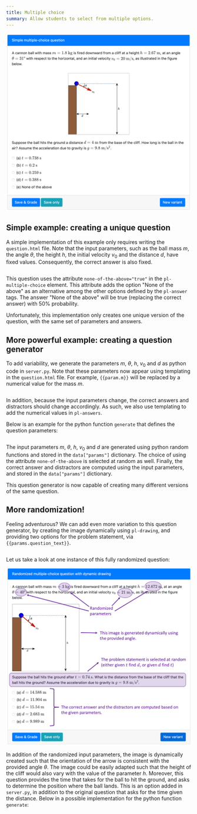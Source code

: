 ```yaml
---
title: Multiple choice
summary: Allow students to select from multiple options.
---
```


![](figSimpleQuestion.png)


## Simple example: creating a unique question

A simple implementation of this example only requires writing the `question.html` file. Note that the input parameters, such as the ball mass $m$, the angle $\theta$, the height $h$, the initial velocity $v_0$ and the distance $d$, have fixed values.
Consequently, the correct answer is also fixed.

```html src=simple/question.html
```

This question uses the attribute `none-of-the-above="true"` in the `pl-multiple-choice` element. This attribute adds the option "None of the above" as an alternative among the other options defined by the `pl-answer` tags. The answer "None of the above" will be true (replacing the correct answer) with $50\%$ probability.

Unfortunately, this implementation only creates one unique version of the question, with the same set of parameters and answers.

## More powerful example: creating a question generator

To add variability, we generate the parameters $m$, $\theta$, $h$, $v_0$ and $d$ as python code in `server.py`. Note that these parameters now appear using templating in the `question.html` file. For example, `{{param.m}}` will be replaced by a numerical value for the mass $m$.

```html src=complex/question.html
```

In addition, because the input parameters change, the correct answers and distractors should change accordingly. As such, we also use templating to add the numerical values in `pl-answers`.

Below is an example for the python function `generate` that defines the question parameters:

```python src=complex/server.py
```

The input parameters $m$, $\theta$, $h$, $v_0$ and $d$ are generated using python random functions and stored in the
`data["params"]` dictionary. The choice of using the attribute `none-of-the-above` is selected at random as well. Finally, the correct answer and distractors are computed using the input parameters, and stored in the
`data["params"]` dictionary.

This question generator is now capable of creating many different versions of the same question.

<!--
![](figComplexQuestion.png) -->

## More randomization!

Feeling adventurous? We can add even more variation to this question generator,
by creating the image dynamically using `pl-drawing`, and providing two options for the problem statement, via `{{params.question_text}}`.

```html src=advanced/question.html
```


Let us take a look at one instance of this fully randomized question:

![](figAdvancedQuestion.png)

In addition of the randomized input parameters, the image is dynamically created such that the orientation of the arrow is consistent with the provided angle $\theta$. The image could be easily adapted such that the height of the cliff would also vary with the value of the parameter $h$. Moreover, this question provides the time that takes for the ball to hit the ground, and asks to determine the position where the ball lands. This is an option added in `server.py`, in addition to the original question that asks for the time given the distance. Below in a possible implementation for the python function `generate`:

```python src=advanced/server.py
```
